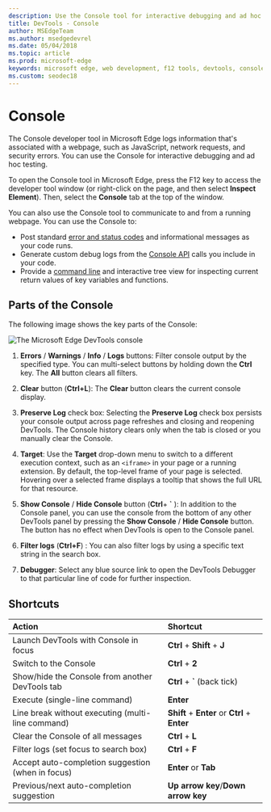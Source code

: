```yaml
---
description: Use the Console tool for interactive debugging and ad hoc testing.
title: DevTools - Console
author: MSEdgeTeam
ms.author: msedgedevrel
ms.date: 05/04/2018
ms.topic: article
ms.prod: microsoft-edge
keywords: microsoft edge, web development, f12 tools, devtools, console
ms.custom: seodec18
---
```


# Console

The Console developer tool in Microsoft Edge logs information that's associated with a webpage, such as JavaScript, network requests, and security errors. You can use the Console for interactive debugging and ad hoc testing. 

To open the Console tool in Microsoft Edge, press the F12 key to access the developer tool window (or right-click on the page, and then select **Inspect Element**). Then, select the **Console** tab at the top of the window. 

You can also use the Console tool to communicate to and from a running webpage. You can use the Console to:

- Post standard [error and status codes](./console/error-and-status-codes.md) and informational messages as your code runs.
- Generate custom debug logs from the [Console API](./console/console-api.md) calls you include in your code.
- Provide a [command line](./console/command-line.md) and interactive tree view for inspecting current return values of key variables and functions.

## Parts of the Console

The following image shows the key parts of the Console:

![The Microsoft Edge DevTools console](./media/console.png)

1. **Errors** / **Warnings** / **Info** / **Logs** buttons: Filter console output by the specified type. You can multi-select buttons by holding down the **Ctrl** key. The **All** button clears all filters.

2. **Clear** button (**Ctrl+L**): The **Clear** button clears the current console display.

3. **Preserve Log** check box: Selecting the **Preserve Log** check box persists your console output across page refreshes and closing and reopening DevTools. The Console history clears only when the tab is closed or you manually clear the Console.

4. **Target**: Use the **Target** drop-down menu to switch to a different execution context, such as an `<iframe>` in your page or a running extension. By default, the top-level frame of your page is selected. Hovering over a selected frame displays a tooltip that shows the full URL for that resource.

5. **Show Console** / **Hide Console** button (**Ctrl**+ **&grave;** ): In addition to the Console panel, you can use the console from the bottom of any other DevTools panel by pressing the **Show Console** / **Hide Console** button. The button has no effect when DevTools is open to the Console panel.
	
6. **Filter logs** (**Ctrl+F**) : You can also filter logs by using a specific text string in the search box.

7. **Debugger**: Select any blue source link to open the DevTools Debugger to that particular line of code for further inspection.

## Shortcuts

Action                                            | Shortcut               
:-------------------------------------------------| :----------------------
Launch DevTools with Console in focus             | **Ctrl** + **Shift** + **J** 
Switch to the Console                                 | **Ctrl** + **2**           
Show/hide the Console from another DevTools tab       | **Ctrl** + **&grave;** (back tick)  
Execute (single-line command)                     | **Enter**                
Line break without executing (multi-line command) | **Shift** + **Enter** or **Ctrl** + **Enter**      
Clear the Console of all messages                 | **Ctrl** + **L**           
Filter logs (set focus to search box)             | **Ctrl** + **F**           
Accept auto-completion suggestion (when in focus) | **Enter** or **Tab**       
Previous/next auto-completion suggestion          | **Up arrow key**/**Down arrow key**   


